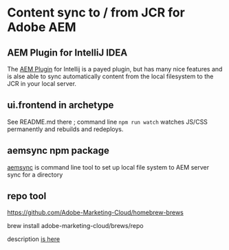 # Content sync to / from JCR for Adobe AEM

## AEM Plugin for IntelliJ IDEA

The [AEM Plugin](https://plugins.jetbrains.com/plugin/9269-aem-ide) for Intellij
is a payed plugin, but has many nice features and is alse able to sync automatically content from the local 
filesystem to the JCR in your local server.

## ui.frontend in archetype

See README.md there ; command line `npm run watch` watches JS/CSS permanently and rebuilds and redeploys.

## aemsync npm package

[aemsync](https://www.npmjs.com/package/aemsync) is command line tool to set up local file system to AEM server sync 
for a directory


## repo tool

https://github.com/Adobe-Marketing-Cloud/homebrew-brews

brew install adobe-marketing-cloud/brews/repo

description [is here](https://experienceleague.adobe.com/en/docs/experience-manager-cloud-service/content/implementing/developer-tools/repo-tool)

